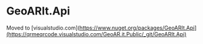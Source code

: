 # GeoARIt.Api

Moved to [visualstudio.com](https://www.nuget.org/packages/GeoARIt.Api](https://qrmeqrcode.visualstudio.com/GeoAR.it.Public/_git/GeoARIt.Api)
